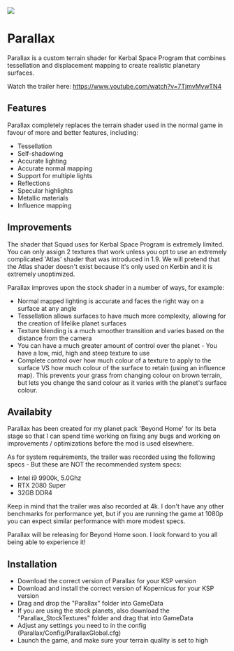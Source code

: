![](https://camo.githubusercontent.com/116552100f67e47684f708549a7e031689d13ac4/68747470733a2f2f692e696d6775722e636f6d2f544e4c6d7045722e6a7067)
# Parallax
Parallax is a custom terrain shader for Kerbal Space Program that combines tessellation and displacement mapping to create realistic planetary surfaces.

Watch the trailer here: https://www.youtube.com/watch?v=7TjmvMywTN4

## Features
Parallax completely replaces the terrain shader used in the normal game in favour of more and better features, including:

* Tessellation
* Self-shadowing
* Accurate lighting
* Accurate normal mapping
* Support for multiple lights
* Reflections
* Specular highlights
* Metallic materials
* Influence mapping

## Improvements
The shader that Squad uses for Kerbal Space Program is extremely limited. You can only assign 2 textures that work unless you opt to use an extremely complicated 'Atlas' shader that was introduced in 1.9. We will pretend that the Atlas shader doesn't exist because it's only used on Kerbin and it is extremely unoptimized.

Parallax improves upon the stock shader in a number of ways, for example:
* Normal mapped lighting is accurate and faces the right way on a surface at any angle
* Tessellation allows surfaces to have much more complexity, allowing for the creation of lifelike planet surfaces
* Texture blending is a much smoother transition and varies based on the distance from the camera
* You can have a much greater amount of control over the planet - You have a low, mid, high and steep texture to use
* Complete control over how much colour of a texture to apply to the surface VS how much colour of the surface to retain (using an influence map). This prevents your grass from changing colour on brown terrain, but lets you change the sand colour as it varies with the planet's surface colour.

## Availabity 
Parallax has been created for my planet pack 'Beyond Home' for its beta stage so that I can spend time working on fixing any bugs and working on improvements / optimizations before the mod is used elsewhere.

As for system requirements, the trailer was recorded using the following specs - But these are NOT the recommended system specs:
* Intel i9 9900k, 5.0Ghz
* RTX 2080 Super
* 32GB DDR4

Keep in mind that the trailer was also recorded at 4k. I don't have any other benchmarks for performance yet, but if you are running the game at 1080p you can expect similar performance with more modest specs.

Parallax will be releasing for Beyond Home soon. I look forward to you all being able to experience it!

## Installation
- Download the correct version of Parallax for your KSP version
- Download and install the correct version of Kopernicus for your KSP version
- Drag and drop the "Parallax" folder into GameData
- If you are using the stock planets, also download the "Parallax_StockTextures" folder and drag that into GameData
- Adjust any settings you need to in the config (Parallax/Config/ParallaxGlobal.cfg)
- Launch the game, and make sure your terrain quality is set to high
